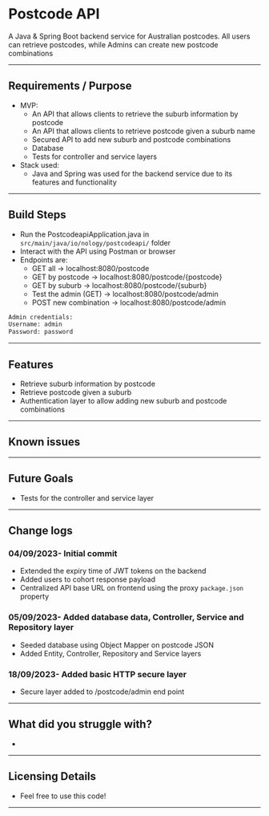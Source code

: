 # Postcode API

A Java & Spring Boot backend service for Australian postcodes.
All users can retrieve postcodes, while Admins can create new postcode combinations

---

## Requirements / Purpose

-   MVP:
    -   An API that allows clients to retrieve the suburb information by postcode
    -   An API that allows clients to retrieve postcode given a suburb name
    -   Secured API to add new suburb and postcode combinations
    -   Database
    -   Tests for controller and service layers
-   Stack used:
    -   Java and Spring was used for the backend service due to its features and functionality

---

## Build Steps

-   Run the PostcodeapiApplication.java in `src/main/java/io/nology/postcodeapi/` folder
-   Interact with the API using Postman or browser
-   Endpoints are:
    -   GET all -> localhost:8080/postcode
    -   GET by postcode -> localhost:8080/postcode/{postcode}
    -   GET by suburb -> localhost:8080/postcode/{suburb}
    -   Test the admin (GET) -> localhost:8080/postcode/admin
    -   POST new combination -> localhost:8080/postcode/admin

```bash
Admin credentials:
Username: admin
Password: password
```

---

## Features

-   Retrieve suburb information by postcode
-   Retrieve postcode given a suburb
-   Authentication layer to allow adding new suburb and postcode combinations

---

## Known issues

---

## Future Goals

-   Tests for the controller and service layer

---

## Change logs

### 04/09/2023- Initial commit

-   Extended the expiry time of JWT tokens on the backend
-   Added users to cohort response payload
-   Centralized API base URL on frontend using the proxy `package.json` property

### 05/09/2023- Added database data, Controller, Service and Repository layer

-   Seeded database using Object Mapper on postcode JSON
-   Added Entity, Controller, Repository and Service layers

### 18/09/2023- Added basic HTTP secure layer

-   Secure layer added to /postcode/admin end point

---

## What did you struggle with?

-

---

## Licensing Details

-   Feel free to use this code!

---
